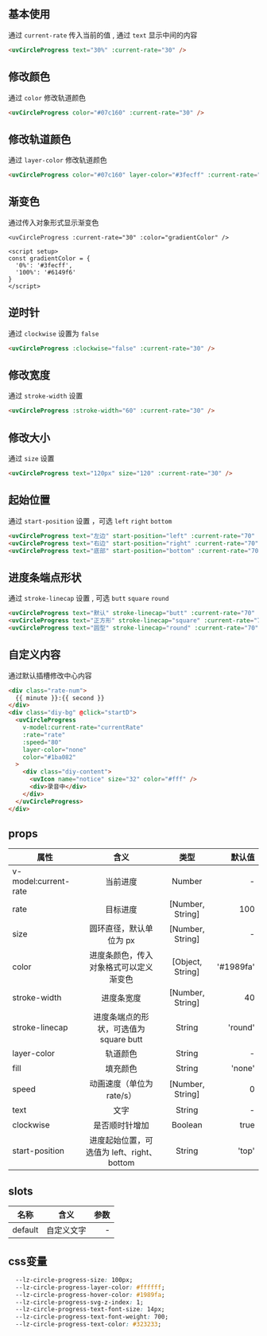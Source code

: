 <script setup>
import useCompStore from '../store/copname.js'
import { onMounted } from 'vue'
const compStore =useCompStore()

onMounted(()=>{
  compStore.updateName('circle-progress')
})

</script>

## 基本使用

通过 `current-rate` 传入当前的值 , 通过 `text` 显示中间的内容

```html
<uvCircleProgress text="30%" :current-rate="30" />
```

## 修改颜色

通过 `color` 修改轨道颜色

```html
<uvCircleProgress color="#07c160" :current-rate="30" />
```

## 修改轨道颜色

通过 `layer-color` 修改轨道颜色

```html
<uvCircleProgress color="#07c160" layer-color="#3fecff" :current-rate="30" />
```

## 渐变色

通过传入对象形式显示渐变色

```vue
<uvCircleProgress :current-rate="30" :color="gradientColor" />

<script setup>
const gradientColor = {
  '0%': '#3fecff',
  '100%': '#6149f6'
}
</script>
```

## 逆时针

通过 `clockwise` 设置为 `false`

```html
<uvCircleProgress :clockwise="false" :current-rate="30" />
```

## 修改宽度

通过 `stroke-width` 设置

```html
<uvCircleProgress :stroke-width="60" :current-rate="30" />
```

## 修改大小

通过 `size` 设置

```html
<uvCircleProgress text="120px" size="120" :current-rate="30" />
```

## 起始位置

通过 `start-position` 设置 ，可选 `left` `right` `bottom`

```html
<uvCircleProgress text="左边" start-position="left" :current-rate="70" />
<uvCircleProgress text="右边" start-position="right" :current-rate="70" />
<uvCircleProgress text="底部" start-position="bottom" :current-rate="70" />
```

## 进度条端点形状

通过 `stroke-linecap` 设置 , 可选 `butt` `square` `round`

```html
<uvCircleProgress text="默认" stroke-linecap="butt" :current-rate="70" />
<uvCircleProgress text="正方形" stroke-linecap="square" :current-rate="70" />
<uvCircleProgress text="圆型" stroke-linecap="round" :current-rate="70" />
```


## 自定义内容

通过默认插槽修改中心内容

```html
<div class="rate-num">
  {{ minute }}:{{ second }}
</div>
<div class="diy-bg" @click="startD">
  <uvCircleProgress
    v-model:current-rate="currentRate"
    :rate="rate"
    :speed="80"
    layer-color="none"
    color="#1ba082"
  >
    <div class="diy-content">
      <uvIcon name="notice" size="32" color="#fff" />
      <div>录音中</div>
    </div>
  </uvCircleProgress>
</div>
```

## props

| 属性                 |                    含义                    |       类型       |    默认值 |
| -------------------- | :----------------------------------------: | :--------------: | --------: |
| v-model:current-rate |                  当前进度                  |      Number      |         - |
| rate                 |                  目标进度                  | [Number, String] |       100 |
| size                 |          圆环直径，默认单位为 px           | [Number, String] |         - |
| color                |   进度条颜色，传入对象格式可以定义渐变色   | [Object, String] | '#1989fa' |
| stroke-width         |                 进度条宽度                 | [Number, String] |        40 |
| stroke-linecap       |   进度条端点的形状，可选值为 square butt   |      String      |   'round' |
| layer-color          |                  轨道颜色                  |      String      |         - |
| fill                 |                  填充颜色                  |      String      |    'none' |
| speed                |         动画速度（单位为 rate/s）          | [Number, String] |         0 |
| text                 |                    文字                    |      String      |         - |
| clockwise            |               是否顺时针增加               |     Boolean      |      true |
| start-position       | 进度起始位置，可选值为 left、right、bottom |      String      |     'top' |

## slots

| 名称    |    含义    | 参数 |
| ------- | :--------: | ---: |
| default | 自定义文字 |    - |

## css变量

```css
  --lz-circle-progress-size: 100px;
  --lz-circle-progress-layer-color: #ffffff;
  --lz-circle-progress-hover-color: #1989fa;
  --lz-circle-progress-svg-z-index: 1;
  --lz-circle-progress-text-font-size: 14px;
  --lz-circle-progress-text-font-weight: 700;
  --lz-circle-progress-text-color: #323233;
```
